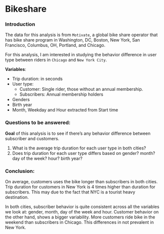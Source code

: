 # Bikeshare


### Introduction

The data for this analysis is from `Motivate`, a global bike share operator that has bike share program in Washington, DC, Boston, New York, San Francisco, Columbus, OH, Portland, and Chicago. 

For this analysis, I am interested in studying the behavior difference in user type between riders in `Chicago` and `New York City`.

**Variables**:

- Trip duration: in seconds
- User type: 
    - Customer: Single rider, those without an annual membership.
    - Subscribers: Annual membership holders
- Genders
- Birth year
- Month, Weekday and Hour extracted from Start time

### Questions to be answered:

**Goal** of this analysis is to see if there’s any behavior difference between subscriber and customers.

1. What is the average trip duration for each user type in both cities? 
2. Does trip duration for each user type differs based on gender? month? day of the week? hour? birth year?

### Conclusion:

On average, customers uses the bike longer than subscribers in both cities. Trip duration for customers in New York is 4 times higher than duration for subscribers. This may due to the fact that NYC is a tourist heavy destination. 

In both cities, subscriber behavior is quite consistent across all the variables we look at: gender, month, day of the week and hour. Customer behavior on the other hand, shows a bigger variability. More customers ride bike in the weekend than subscribers in Chicago. This differences in not prevalent in New York.
